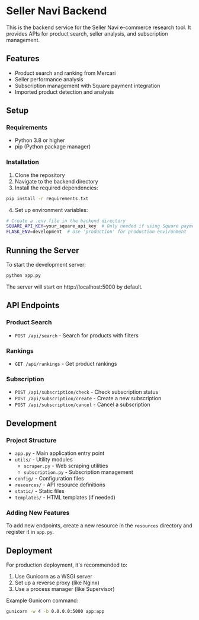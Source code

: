 # Seller Navi Backend

This is the backend service for the Seller Navi e-commerce research tool. It provides APIs for product search, seller analysis, and subscription management.

## Features

- Product search and ranking from Mercari
- Seller performance analysis
- Subscription management with Square payment integration
- Imported product detection and analysis

## Setup

### Requirements

- Python 3.8 or higher
- pip (Python package manager)

### Installation

1. Clone the repository
2. Navigate to the backend directory
3. Install the required dependencies:

```bash
pip install -r requirements.txt
```

4. Set up environment variables:

```bash
# Create a .env file in the backend directory
SQUARE_API_KEY=your_square_api_key  # Only needed if using Square payments
FLASK_ENV=development  # Use 'production' for production environment
```

## Running the Server

To start the development server:

```bash
python app.py
```

The server will start on http://localhost:5000 by default.

## API Endpoints

### Product Search
- `POST /api/search` - Search for products with filters

### Rankings
- `GET /api/rankings` - Get product rankings

### Subscription
- `POST /api/subscription/check` - Check subscription status
- `POST /api/subscription/create` - Create a new subscription
- `POST /api/subscription/cancel` - Cancel a subscription

## Development

### Project Structure

- `app.py` - Main application entry point
- `utils/` - Utility modules
  - `scraper.py` - Web scraping utilities
  - `subscription.py` - Subscription management
- `config/` - Configuration files
- `resources/` - API resource definitions
- `static/` - Static files
- `templates/` - HTML templates (if needed)

### Adding New Features

To add new endpoints, create a new resource in the `resources` directory and register it in `app.py`.

## Deployment

For production deployment, it's recommended to:

1. Use Gunicorn as a WSGI server
2. Set up a reverse proxy (like Nginx)
3. Use a process manager (like Supervisor)

Example Gunicorn command:

```bash
gunicorn -w 4 -b 0.0.0.0:5000 app:app
``` 